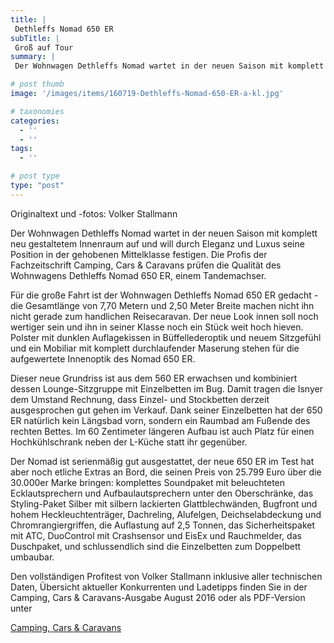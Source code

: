 ```yaml
---
title: |
 Dethleffs Nomad 650 ER
subTitle: |
 Groß auf Tour
summary: |
 Der Wohnwagen Dethleffs Nomad wartet in der neuen Saison mit komplett neu gestaltetem Innenraum auf und will durch Eleganz und Luxus seine Position in der gehobenen Mittelklasse festigen. Die Profis der Fachzeitschrift Camping, Cars & Caravans prüfen die Qualität des Wohnwagens Dethleffs Nomad 650 ER, einem Tandemachser.

# post thumb
image: '/images/items/160719-Dethleffs-Nomad-650-ER-a-kl.jpg'

# taxonomies
categories: 
  - ''
  - ''
tags:
  - ''

# post type
type: "post"
---
```


Originaltext und -fotos: Volker Stallmann  

Der Wohnwagen Dethleffs Nomad wartet in der neuen Saison mit komplett neu gestaltetem Innenraum auf und will durch Eleganz und Luxus seine Position in der gehobenen Mittelklasse festigen. Die Profis der Fachzeitschrift Camping, Cars & Caravans prüfen die Qualität des Wohnwagens Dethleffs Nomad 650 ER, einem Tandemachser.   

Für die große Fahrt ist der Wohnwagen Dethleffs Nomad 650 ER gedacht - die Gesamtlänge von 7,70 Metern und 2,50 Meter Breite machen nicht ihn nicht gerade zum handlichen Reisecaravan. Der neue Look innen soll noch wertiger sein und ihn in seiner Klasse noch ein Stück weit hoch hieven. Polster mit dunklen Auflagekissen in Büffellederoptik und neuem Sitzgefühl und ein Mobiliar mit komplett durchlaufender Maserung stehen für die aufgewertete Innenoptik des Nomad 650 ER.  

Dieser neue Grundriss ist aus dem 560 ER erwachsen und kombiniert dessen Lounge-Sitzgruppe mit Einzelbetten im Bug. Damit tragen die Isnyer dem Umstand Rechnung, dass Einzel- und Stockbetten derzeit ausgesprochen gut gehen im Verkauf. Dank seiner Einzelbetten hat der 650 ER natürlich kein Längsbad vorn, sondern ein Raumbad am Fußende des rechten Bettes. Im 60 Zentimeter längeren Aufbau ist auch Platz für einen Hochkühlschrank neben der L-Küche statt ihr gegenüber.  

Der Nomad ist serienmäßig gut ausgestattet, der neue 650 ER im Test hat aber noch etliche Extras an Bord, die seinen Preis von 25.799 Euro über die 30.000er Marke bringen: komplettes Soundpaket mit beleuchteten Ecklautsprechern und Aufbaulautsprechern unter den Oberschränke, das Styling-Paket Silber mit silbern lackierten Glattblechwänden, Bugfront und hohem Heckleuchtenträger, Dachreling, Alufelgen, Deichselabdeckung und Chromrangiergriffen, die Auflastung auf 2,5 Tonnen, das Sicherheitspaket mit ATC, DuoControl mit Crashsensor und EisEx und Rauchmelder, das Duschpaket, und schlussendlich sind die Einzelbetten zum Doppelbett umbaubar.   

Den vollständigen Profitest von Volker Stallmann inklusive aller technischen Daten, Übersicht aktueller Konkurrenten und Ladetipps finden Sie in der Camping, Cars & Caravans-Ausgabe August 2016 oder als PDF-Version unter   

[Camping, Cars & Caravans](http://www.camping-cars-caravans.de)  